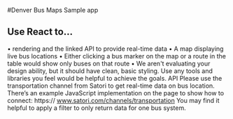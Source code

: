 #Denver Bus Maps Sample app

## Use React to...
• rendering and the linked API to provide real-time data
• A map displaying live bus locations
• Either clicking a bus marker on the map or a route in the table would show only buses on that
route
• We aren't evaluating your design ability, but it should have clean, basic styling.
Use any tools and libraries you feel would be helpful to achieve the goals. API
Please use the transportation channel from Satori to get real-time data on bus location. There’s an example JavaScript implementation on the page to show how to connect: https:// www.satori.com/channels/transportation You may find it helpful to apply a filter to only return data for one bus system.
